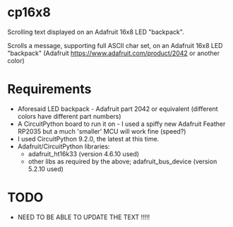 # cp16x8
Scrolling text displayed on an Adafruit 16x8 LED "backpack".

Scrolls a message, supporting full ASCII char set, on an Adafruit 16x8 LED "backpack"
(Adafruit https://www.adafruit.com/product/2042 or another color)

# Requirements
  * Aforesaid LED backpack - Adafruit part 2042 or equivalent (different colors have different part numbers)
  * A CircuitPython board to run it on - I used a spiffy new Adafruit Feather RP2035 but a much 'smaller' MCU will work fine (speed?)
  * I used CircuitPython 9.2.0, the latest at this time.
  * Adafruit/CircuitPython libraries:
    * adafruit_ht16k33 (version 4.6.10 used)
    * other libs as required by the above; adafruit_bus_device (version 5.2.10 used)

# TODO
  * NEED TO BE ABLE TO UPDATE THE TEXT !!!!!


